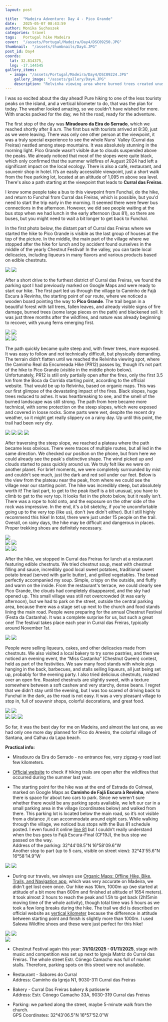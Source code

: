 ```yaml
---
layout: post

title:  "Madeira Adventure: Day 4 - Pico Grande"
date:   2025-05-07 08:43:59
author: Monika Suchoszek
categories: travel
tags:	Portugal hike Madeira 
cover:  "/assets/Portugal/Madeira/Day4/DSC09250.JPG"
thumbnail:  "/assets/thumbnails/Day4.JPG"
post_id: Day4
coords:
  lat: 32.814375, 
  lng: -17.144545
gallery_items:
  - image: "/assets/Portugal/Madeira/Day4/DSC09224.JPG"
    gallery_image: "/assets/gallery/Day4.JPG"
    description: "Relvinha viewing area where burned trees created unusual landscape."
---
```


I was so excited about the day ahead! Pure hiking to one of the less touristy peaks on the island, and a vertical kilometer
to do, that was the plan for today. The weather looked amazing, so we couldn't have wished for more. With snacks packed 
for the day, we hit the road, ready for the adventure.

The first stop of the day was **Miradouro da Eira do Serrado**, which we reached shortly after 8 a.m. The first bus 
with tourists arrived at 8:30, just as we were leaving. There was only one other person at the viewpoint, it was a truly 
special experience to see the whole Nuns' Valley (Curral das Freiras) nestled among steep mountains. It was absolutely 
stunning in the morning light.
Pico Grande wasn’t visible due to clouds suspended above the peaks. We already noticed that most of the slopes were quite 
black, which only confirmed that the summer wildfires of August 2024 had left a significant impact on the local ecology.
There is also a café, restaurant, and souvenir shop in hotel. It’s an easily accessible viewpoint, just 
a short walk from the free parking lot, located at an altitude of 1,095 m above sea level. There's also a path starting at 
the viewpoint that leads to **Curral das Freiras**.

I know some people take a bus to this viewpoint from Funchal, do the hike, and return to Funchal from Curral das Freiras, 
which is possible, but you'd need to start the trip early in the morning. It seemed there were fewer bus connections in 
the afternoon. However, we did see people waiting at the bus stop when we had lunch in the early afternoon (bus 81), so 
there are buses, but you might need to wait a bit longer to get back to Funchal.

In the first photo below, the distant part of Curral das Freiras where we started the hike to Pico Grande is visible as the last group of houses 
at the top of the picture. In the middle, the main part of the village where we stopped after the hike for lunch and by accident 
found ourselves in the middle of the yearly Chestnut Festival! In the valley, you can taste local delicacies, including 
liqueurs in many flavors and various products based on edible chestnuts.

<img src="/assets/Portugal/Madeira/Day4/20241031_082551.jpg" />
<img src="/assets/Portugal/Madeira/Day4/20241031_082606.jpg" />

After a short drive to the furthest district of Curral das Freiras, we found the parking spot I had previously marked on 
Google Maps and were ready to start our hike. The first part led us through the village to Caminho de Fajã Escura à Revinha, 
the starting point of our route, where we noticed a wooden board pointing the way to **Pico Grande**. The trail began in a 
beautiful forest with tall trees, fallen leaves, and already visible signs of fire damage, burned trees (some large pieces 
on the path) and blackened soil. It was just three months after the wildfires, and nature was already beginning to recover, 
with young ferns emerging first.

<img src="/assets/Portugal/Madeira/Day4/20241031_093351_01.jpg" />
<img src="/assets/Portugal/Madeira/Day4/20241031_093727_01.jpg" />

<div class="row">
  <img src="/assets/Portugal/Madeira/Day4/20241031_095913_01.jpg" class="column-50" />
  <img src="/assets/Portugal/Madeira/Day4/20241031_094133_01.jpg" class="column-50" />
</div>

The path quickly became quite steep and, with fewer trees, more exposed. It was easy to follow and not technically difficult, 
but physically demanding. The terrain didn’t flatten until we reached the Relvinha viewing spot, where the Caminho Real 
da Encumeada Hike (PR12) passes by, though it’s not part of the hike to Pico Grande (visible in the middle photo below). 
Unfortunately, PR12 is still only partially open after the fires, only the first 3.5 km from the Boca da Corrida starting 
point, according to the official website. That would be up to Relvinha, based on organic maps. This was our first glimpse 
of the devastating impact of the fires. Black slopes, huge trees reduced to ashes. It was heartbreaking to see, and the 
smell of the burned landscape was still strong. The path from here became more technical, with some protection on the steep 
slopes, which were exposed and covered in loose rocks. Some parts were wet, despite the recent dry weather, so it might 
get really slippery on a rainy day. Up until this point, the trail had been very dry.

<img src="/assets/Portugal/Madeira/Day4/20241031_103342.jpg" />
<img src="/assets/Portugal/Madeira/Day4/DSC09233.JPG" />
<img src="/assets/Portugal/Madeira/Day4/DSC09232.JPG" />
<img src="/assets/Portugal/Madeira/Day4/DSC09277.JPG" />

After traversing the steep slope, we reached a plateau where the path became less obvious. There were traces of multiple 
routes, but all led in the same direction. We checked our position on the phone, but from here we could already see the 
peak`s distinctive shape. The wind picked up and clouds started to pass quickly around us. We truly felt like we 
were on another planet. For brief moments, we were completely surrounded by mist and couldn’t see much, just the dark 
and red soil under our feet. Below is the view from the plateau near the peak, from where we could see the village near 
our starting point. The hike was incredibly steep, but absolutely worth it! The last part, to get to the peak itself is a bit unusual, you have to 
climb to get to the very top. It looks flat in the photo below, but it really isn’t. There was a rope to hold onto, and the exposure on 
the other side of the rock was impressive. In the end, it's a bit sketchy, if you're uncomfortable going up to the 
very top (like us), don't (we didn't either). But I still highly recommend this hike! In total, there were just under 15 people on the trail. 
Overall, on rainy days, the hike may be difficult and dangerous in places. Proper trekking shoes are definitely necessary.

<img src="/assets/Portugal/Madeira/Day4/DSC09257.JPG" />
<div class="row">
  <img src="/assets/Portugal/Madeira/Day4/20241031_111840.jpg" class="column-50" />
  <img src="/assets/Portugal/Madeira/Day4/DSC09244.JPG" class="column-50" />
</div>
<img src="/assets/Portugal/Madeira/Day4/DSC09250.JPG" />
<img src="/assets/Portugal/Madeira/Day4/DSC09246.JPG" />

After the hike, we stopped in Curral das Freiras for lunch at a restaurant featuring edible chestnuts. We tried chestnut 
soup, meat with chestnut filling and sauce, incredibly good local sweet potatoes, traditional sweet potato bread (served 
with garlic butter), and grilled vegetables. The bread perfectly accompanied my soup. Simple, crispy on the outside, and 
fluffy and warm on the inside. From the restaurant's terrace, we could clearly see Pico Grande, the clouds had completely 
disappeared, and the sky had opened up.
This small village was still not overcrowded (it was early afternoon), but we had to park on the street, outside the central parking area, because there 
was a stage set up next to the church and food stands lining the main road. People were preparing for the annual Chestnut 
Festival (Festa da Castanha). It was a complete surprise for us, but such a great one! The festival takes place each year 
in Curral das Freiras, typically around November 1st.

<img src="/assets/Portugal/Madeira/Day4/20241031_152626_01.jpg" />
<img src="/assets/Portugal/Madeira/Day4/20241031_154435.jpg" />

People were selling liqueurs, cakes, and other delicacies made from chestnuts. We also visited a local bakery to try some 
pastries, and then we noticed an evening event, the “Miss Castanha” (Chestnut Queen) contest, held as part of the festivities.
We saw many food stands with whole pigs hanging in the back, barbecues, and stalls selling liqueurs, all just being set 
up, probably for the evening party. I also tried 
delicious chestnuts, roasted over an open fire. Roasted chestnuts are slightly sweet, with a texture somewhere between a 
soft cashew and very starchy, dense beans. I regret that we didn’t stay until the evening, but I was too scared of driving back 
to Funchal in the dark, as the road is not easy. It was a very pleasant village to stop in, full of souvenir shops, colorful 
decorations, and great food. 

<div class="row">
  <img src="/assets/Portugal/Madeira/Day4/20241031_150901.jpg" class="column-50" />
  <img src="/assets/Portugal/Madeira/Day4/20241031_165648_01.jpg" class="column-50" />
</div>


<img src="/assets/Portugal/Madeira/Day4/DSC09310_01.jpg" />
<img src="/assets/Portugal/Madeira/Day4/DSC09314.JPG" />
<img src="/assets/Portugal/Madeira/Day4/DSC09315.JPG" />

So far, it was the best day for me on Madeira, and almost the last one, as we had only one more day planned for Pico do 
Areeiro, the colorful village of Santana, and Calhau da Lapa beach.

__Practical info:__

* Miradouro da Eira do Serrado - no entrance fee, very zigzag-y road last few kilometers. 

* [Official website](https://ifcn.madeira.gov.pt/pt/atividades-de-natureza/percursos-pedestres-recomendados/percursos-pedestres-recomendados.html) 
to check if hiking trails are open after the wildfires that occurred during the summer last year. 

* The starting point for the hike was at the end of Estrada do Colmeal, marked on Google Maps as **Caminho de Fajã Escura à Revinha**, 
where there is space for about two cars to park. Since we weren’t sure whether there would be any parking spots available, 
we left our car in a small parking area in the village (coordinates below) and walked from there. This parking lot is located 
below the main road, so it’s not visible from a distance ,it can accommodate around eight cars. While walking through the village, 
we noticed bus stops with the Bus 81 schedule posted. I even found it online [line 81](http://www.horariosdofunchal.pt/carreiras/81.pdf) 
but I couldn’t really understand when the bus goes to Fajã Escura-Final (CF19J), the bus stop we passed on the way.   
Address of the parking: 32°44'08.5"N 16°58'09.6"W    
Another stop to part (up to 5 cars, visible on street view): 32°43'55.6"N 16°58'14.9"W    

<div class="row">
  <img src="/assets/Portugal/Madeira/Day4/20241031_142846_01.jpg" class="column-50" />
  <img src="/assets/Portugal/Madeira/Day4/Screenshot_01.jpg" class="column-50" />
</div>

* During our travels, we always use [Organic Maps: Offline Hike, Bike, Trails, and Navigation app](https://organicmaps.app/), which was very accurate 
on Madeira, we didn't get lost even once. Our hike was 10km, 1000m up (we started at attitude of a bit more than 600m and 
finished at altitude of 1654 meters). It took almost 2 hours to reach the peak and 1.5h to get back (2h15min moving time of the
whole activity), though total time was 5 hours as we took a few long breaks during the hike. The trail we did is described
on official website as [vertical kilometer](https://visitmadeira.com/en/what-to-do/nature-seekers/activities/trail-running/quilometro-vertical-de-camara-de-lobos/) 
because the difference in attitude between starting point and finish is slightly more than 1000m. I used Salewa Wildfire shoes 
and these were just perfect for this hike!

<div class="row">
  <img src="/assets/Portugal/Madeira/Day4/Screenshot_02.jpg" class="column-50" />
  <img src="/assets/Portugal/Madeira/Day4/Screenshot_03.jpg" class="column-50" />
</div>
<img src="/assets/Portugal/Madeira/Day4/Screenshot 2025-01-26 204619.jpg" />

* Chestnut Festival again this year: **31/10/2025 - 01/11/2025**, stage with music and competition was set up next to Igreja Matriz 
do Curral das Freiras. The whole street Estr. Cónego Camacho was full of market stalls. Therefore, parking spots on this 
street were not available. 

* Restaurant  - Sabores do Curral   
Address: Caminho da Igreja N1, 9030-311 Curral das Freiras

* Bakery - Curral Das Freiras bakery & patisserie                                                      
Address: Estr. Cónego Camacho 33A, 9030-319 Curral das Freiras

* Parking: we parked along the street, maybe 5-minute walk from the church.   
GPS Coordinates: 32°43'06.5"N 16°57'52.0"W


